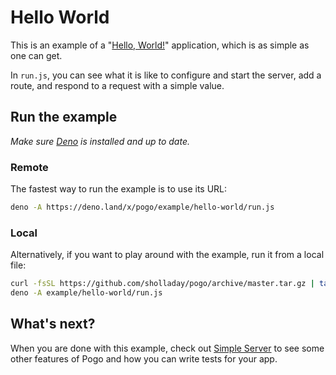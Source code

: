 # Hello World

This is an example of a "[Hello, World!](https://en.wikipedia.org/wiki/%22Hello,_World!%22_program)" application, which is as simple as one can get.

In `run.js`, you can see what it is like to configure and start the server, add a route, and respond to a request with a simple value.

## Run the example

*Make sure [Deno](https://deno.land/) is installed and up to date.*

### Remote

The fastest way to run the example is to use its URL:

```sh
deno -A https://deno.land/x/pogo/example/hello-world/run.js
```

### Local

Alternatively, if you want to play around with the example, run it from a local file:

```sh
curl -fsSL https://github.com/sholladay/pogo/archive/master.tar.gz | tar -x --strip-components=1 'pogo-master/example'
deno -A example/hello-world/run.js
```

## What's next?

When you are done with this example, check out [Simple Server](../simple-server) to see some other features of Pogo and how you can write tests for your app.
